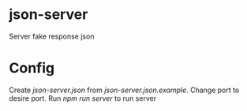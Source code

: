 # json-server
Server fake response json

# Config

Create *json-server.json* from *json-server.json.example*.
Change port to desire port.
Run *npm run server* to run server
